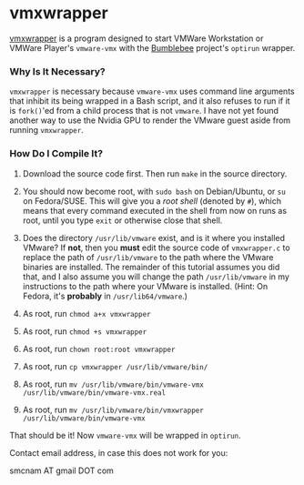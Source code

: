 # vmxwrapper

[vmxwrapper](http://github.com/allquixotic/vmxwrapper) is a program designed to start VMWare Workstation or VMWare Player's `vmware-vmx` with the [Bumblebee]() project's `optirun` wrapper. 

### Why Is It Necessary?

`vmxwrapper` is necessary because `vmware-vmx` uses command line arguments that inhibit its being wrapped in a Bash script, and it also refuses to run if it is `fork()`'ed from a child process that is not `vmware`. I have not yet found another way to use the Nvidia GPU to render the VMware guest aside from running `vmxwrapper`.

### How Do I Compile It?

1. Download the source code first. Then run `make` in the source directory.

2. You should now become root, with `sudo bash` on Debian/Ubuntu, or `su` on Fedora/SUSE. This will give you a *root shell* (denoted by `#`), which means that every command executed in the shell from now on runs as root, until you type `exit` or otherwise close that shell.

3. Does the directory `/usr/lib/vmware` exist, and is it where you installed VMware? If **not**, then you **must** edit the source code of `vmxwrapper.c` to replace the path of `/usr/lib/vmware` to the path where the VMware binaries are installed. The remainder of this tutorial assumes you did that, and I also assume you will change the path `/usr/lib/vmware` in my instructions to the path where your VMware is installed. (Hint: On Fedora, it's **probably** in `/usr/lib64/vmware`.)

4. As root, run `chmod a+x vmxwrapper`

5. As root, run `chmod +s vmxwrapper`

6. As root, run `chown root:root vmxwrapper`

7. As root, run `cp vmxwrapper /usr/lib/vmware/bin/`

8. As root, run `mv /usr/lib/vmware/bin/vmware-vmx /usr/lib/vmware/bin/vmware-vmx.real`

9.  As root, run `mv /usr/lib/vmware/bin/vmxwrapper /usr/lib/vmware/bin/vmware-vmx`

That should be it! Now `vmware-vmx` will be wrapped in `optirun`.

Contact email address, in case this does not work for you:

smcnam AT gmail DOT com
